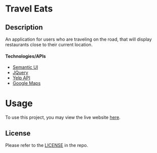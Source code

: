 # Travel Eats

## Description

An application for users who are traveling on the road, that will display restaurants close to their current location.

#### Technologies/APIs

- [Semantic UI](https://semantic-ui.com/)
- [JQuery](https://jquery.com/)
- [Yelp API](https://docs.developer.yelp.com/reference/v3_business_search)
- [Google Maps](https://developers.google.com/maps/documentation/javascript)

# Usage

To use this project, you may view the live website [here](https://ashoener.github.io/travel-eats/).

<!-- TODO: Actual usage information -->

## License

Please refer to the [LICENSE](/LICENSE) in the repo.
